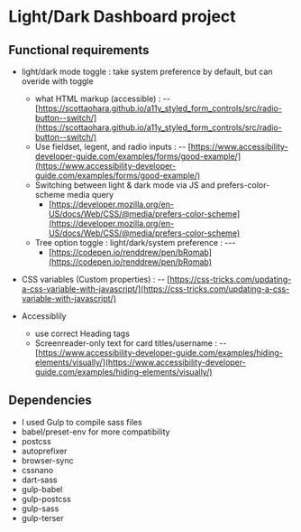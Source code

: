 # Light/Dark Dashboard project

## Functional requirements

- light/dark mode toggle : take system preference by default, but can overide with toggle

  - what HTML markup (accessible) : -- [https://scottaohara.github.io/a11y_styled_form_controls/src/radio-button--switch/](https://scottaohara.github.io/a11y_styled_form_controls/src/radio-button--switch/)
  - Use fieldset, legent, and radio inputs : -- [https://www.accessibility-developer-guide.com/examples/forms/good-example/](https://www.accessibility-developer-guide.com/examples/forms/good-example/)
  - Switching between light & dark mode via JS and prefers-color-scheme media query
    - [https://developer.mozilla.org/en-US/docs/Web/CSS/@media/prefers-color-scheme](https://developer.mozilla.org/en-US/docs/Web/CSS/@media/prefers-color-scheme)
  - Tree option toggle : light/dark/system preference : ---
    - [https://codepen.io/renddrew/pen/bRomab](https://codepen.io/renddrew/pen/bRomab)

- CSS variables (Custom properties) : -- [https://css-tricks.com/updating-a-css-variable-with-javascript/](https://css-tricks.com/updating-a-css-variable-with-javascript/)
- Accessiblily

  - use correct Heading tags
  - Screenreader-only text for card titles/username : -- [https://www.accessibility-developer-guide.com/examples/hiding-elements/visually/](https://www.accessibility-developer-guide.com/examples/hiding-elements/visually/)

## Dependencies

- I used Gulp to compile sass files
- babel/preset-env for more compatibility
- postcss
- autoprefixer
- browser-sync
- cssnano
- dart-sass
- gulp-babel
- gulp-postcss
- gulp-sass
- gulp-terser
